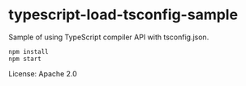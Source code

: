 # typescript-load-tsconfig-sample

Sample of using TypeScript compiler API with tsconfig.json.

```
npm install
npm start
```

License: Apache 2.0
